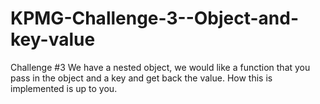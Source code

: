 # KPMG-Challenge-3--Object-and-key-value
Challenge #3  We have a nested object, we would like a function that you pass in the object and a key and get back the value. How this is implemented is up to you.
